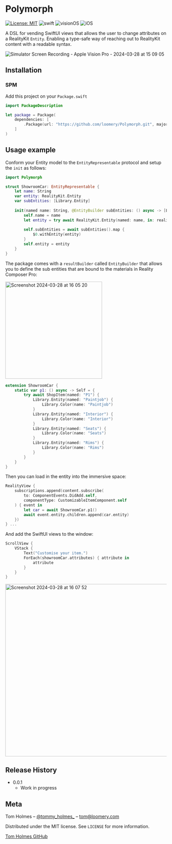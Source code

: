 # Polymorph

[![License: MIT](https://img.shields.io/badge/License-MIT-yellow.svg)](https://opensource.org/licenses/MIT)
![swift](https://img.shields.io/badge/Swift-5.10%20|%205.9-orange)
![visionOS](https://img.shields.io/badge/visionOS-blue)
![iOS](https://img.shields.io/badge/iOS-blue)

A DSL for vending SwiftUI views that allows the user to change attributes on a RealityKit `Entity`. Enabling a type-safe way of reaching out to RealityKit content with a readable syntax. 

![Simulator Screen Recording - Apple Vision Pro - 2024-03-28 at 15 09 05](https://github.com/loomery/RealityShaper/assets/59975039/bf2a2788-ae9c-4254-88a5-90177087b0b6)

## Installation

### SPM

Add this project on your `Package.swift`

```swift
import PackageDescription

let package = Package(
    dependencies: [
        .Package(url: "https://github.com/loomery/Polymorph.git", majorVersion: 0, minor: 0)
    ]
)
```

## Usage example

Conform your Entity model to the `EntityRepresentable` protocol and setup the `init` as follows:

```swift
import Polymorph

struct ShowroomCar: EntityRepresentable {
    let name: String
    var entity: RealityKit.Entity
    var subEntities: [Library.Entity]
    
    init(named name: String, @EntityBuilder subEntities: () async -> [Library.Entity]) async throws {
        self.name = name
        let entity = try await RealityKit.Entity(named: name, in: realityKitContentBundle)
        
        self.subEntities = await subEntities().map {
            $0.withEntity(entity)
        }
        self.entity = entity
    }
}
```

The package comes with a `resultBuilder` called `EntityBuilder` that allows you to define the sub entities that are bound to the materials in Reality Composer Pro:

<img width="302" alt="Screenshot 2024-03-28 at 16 05 20" src="https://github.com/loomery/Polymorph/assets/59975039/a86e53aa-fb9d-41a9-ac7d-790ee8a531e6">

```swift
extension ShowroomCar {
    static var p1: () async -> Self = {
        try await ShopItem(named: "P1") {
            Library.Entity(named: "Paintjob") {
                Library.Color(name: "Paintjob")
            }
            Library.Entity(named: "Interior") {
                Library.Color(name: "Interior")
            }
            Library.Entity(named: "Seats") {
                Library.Color(name: "Seats")
            }
            Library.Entity(named: "Rims") {
                Library.Color(name: "Rims")
            }
        }
    }
}
```

Then you can load in the entity into the immersive space:

```swift
RealityView {
    subscriptions.append(content.subscribe(
        to: ComponentEvents.DidAdd.self,
        componentType: CustomizableItemComponent.self
    ) { event in
        let car = await ShowroomCar.p1()
        await event.entity.children.append(car.entity)
    })
} ...
```

And add the SwiftUI views to the window:

```swift
ScrollView {
    VStack {
        Text("Customise your item.")
        ForEach(showroomCar.attributes) { attribute in
            attribute
        }
    }
}
```

<img width="536" alt="Screenshot 2024-03-28 at 16 07 52" src="https://github.com/loomery/Polymorph/assets/59975039/816b2baa-06bd-4e1a-8a2b-9440e20e0b26">

## Release History

* 0.0.1
    * Work in progress

## Meta

Tom Holmes – [@tommy_holmes_](https://twitter.com/tommy_holmes_) – tom@loomery.com

Distributed under the MIT license. See ``LICENSE`` for more information.

[Tom Holmes GitHub](https://github.com/tommy-holmes/) 
